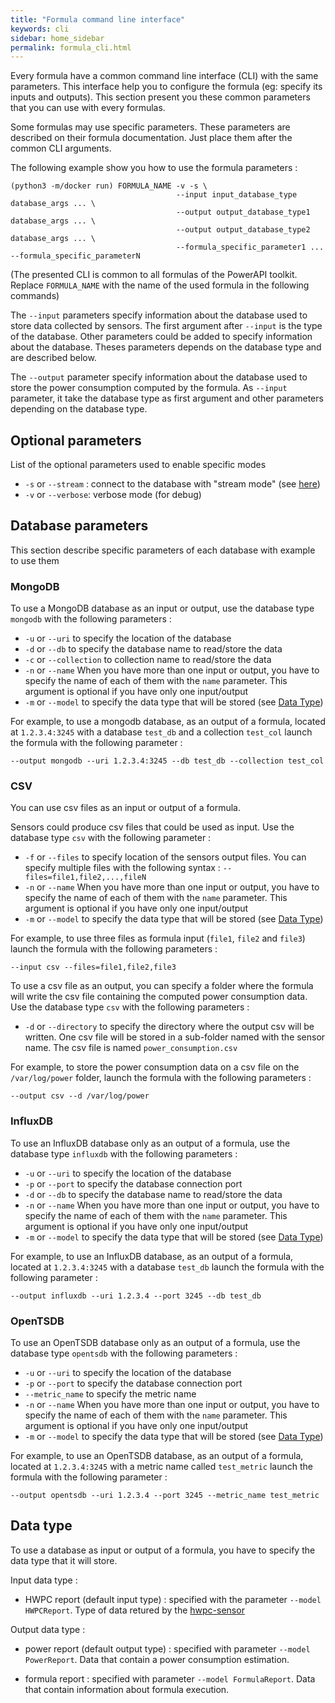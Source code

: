 ```yaml
---
title: "Formula command line interface"
keywords: cli
sidebar: home_sidebar
permalink: formula_cli.html
---
```


Every formula have a common command line interface (CLI) with the same
parameters. This interface help you to configure the formula (eg: specify its
inputs and outputs). This section present you these common parameters that you can
use with every formulas.

Some formulas may use specific parameters. These parameters are described on their
formula documentation. Just place them after the common CLI arguments.

The following example show you how to use the formula parameters :

	(python3 -m/docker run) FORMULA_NAME -v -s \
	                                     --input input_database_type database_args ... \
	                                     --output output_database_type1 database_args ... \
	                                     --output output_database_type2 database_args ... \
	                                     --formula_specific_parameter1 ... --formula_specific_parameterN
	
(The presented CLI is common to all formulas of the PowerAPI toolkit.
Replace `FORMULA_NAME` with the name of the used formula in the
following commands)

The `--input` parameters specify information about the database used to store data
collected by sensors. The first argument after `--input` is the type of the
database. Other parameters could be added to specify information about the
database. Theses parameters depends on the database type and are described below.

The `--output` parameter specify information about the database used to store the
power consumption computed by the formula. As `--input` parameter, it take the
database type as first argument and other parameters depending on the database
type.


## Optional parameters

List of the optional parameters used to enable specific modes

- `-s` or `--stream` : connect to the database with "stream mode" (see [here](/powerapi_howitworks.html#sensor-connection))
- `-v` or `--verbose`: verbose mode (for debug)

## Database parameters

This section describe specific parameters of each database with example to use them

### MongoDB

To use a MongoDB database as an input or output, use the database type `mongodb`
with the following parameters :

- `-u` or `--uri` to specify the location of the database
- `-d` or `--db` to specify the database name to read/store the data
- `-c` or `--collection` to collection name to read/store the data
- `-n` or `--name` When you have more than one input or output, you have to
  specify the name of each of them with the `name` parameter. This argument is
  optional if you have only one input/output
- `-m` or `--model` to specify the data type that will be stored (see [Data Type](/formula_cli.html#data-type))

For example, to use a mongodb database, as an output of a formula, located at
`1.2.3.4:3245` with a database `test_db` and a collection `test_col` launch the
formula with the following parameter :
	
	--output mongodb --uri 1.2.3.4:3245 --db test_db --collection test_col

### CSV

You can use csv files as an input or output of a formula.

Sensors could produce csv files that could be used as input. Use the database type `csv` with
the following parameter :

- `-f` or `--files` to specify location of the sensors output files. You can
  specify multiple files with the following syntax :
  `--files=file1,file2,...,fileN`
- `-n` or `--name` When you have more than one input or output, you have to
  specify the name of each of them with the `name` parameter. This argument is
  optional if you have only one input/output
- `-m` or `--model` to specify the data type that will be stored (see [Data Type](/formula_cli.html#data-type))


For example, to use three files as formula input (`file1`, `file2` and `file3`)
launch the formula with the following parameters :
	
	--input csv --files=file1,file2,file3


To use a csv file as an output, you can specify a folder where the formula will
write the csv file containing the computed power consumption data. Use the
database type `csv` with the following parameters :

- `-d` or `--directory` to specify the directory where the output csv will be
  written. One csv file will be stored in a sub-folder named with the sensor name. The
  csv file is named `power_consumption.csv`
	
For example, to store the power consumption data on a csv file on the
`/var/log/power` folder, launch the formula with the following parameters :
	
	--output csv --d /var/log/power
	
### InfluxDB

To use an InfluxDB database only as an output of a formula, use the database type `influxdb` with the following parameters : 

- `-u` or `--uri` to specify the location of the database
- `-p` or `--port` to specify the database connection port
- `-d` or `--db` to specify the database name to read/store the data
- `-n` or `--name` When you have more than one input or output, you have to
  specify the name of each of them with the `name` parameter. This argument is
  optional if you have only one input/output
- `-m` or `--model` to specify the data type that will be stored (see [Data Type](/formula_cli.html#data-type))


For example, to use an InfluxDB database, as an output of a formula, located at `1.2.3.4:3245` with a database `test_db` launch the formula with the following parameter : 
	
	--output influxdb --uri 1.2.3.4 --port 3245 --db test_db
	
	
### OpenTSDB

To use an OpenTSDB database only as an output of a formula, use the database type `opentsdb` with the following parameters : 

- `-u` or `--uri` to specify the location of the database
- `-p` or `--port` to specify the database connection port
- `--metric_name` to specify the metric name
- `-n` or `--name` When you have more than one input or output, you have to
  specify the name of each of them with the `name` parameter. This argument is
  optional if you have only one input/output
- `-m` or `--model` to specify the data type that will be stored (see [Data Type](/formula_cli.html#data-type))


For example, to use an OpenTSDB database, as an output of a formula, located at `1.2.3.4:3245` with a metric name called `test_metric` launch the formula with the following parameter : 
	
	--output opentsdb --uri 1.2.3.4 --port 3245 --metric_name test_metric

## Data type

To use a database as input or output of a formula, you have to specify the data type that it will store.

Input data type : 

- HWPC report (default input type) : specified with the parameter `--model
  HWPCReport`. Type of data retured by the [hwpc-sensor](hwpc.html)
  
Output data type :

- power report (default output type) : specified with parameter `--model
  PowerReport`. Data that contain a power consumption estimation.
  
- formula report : specified with parameter `--model FormulaReport`. Data that
  contain information about formula execution.
